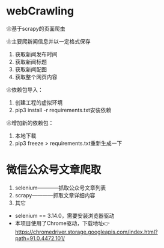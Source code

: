 # webCrawling
❀基于scrapy的页面爬虫

❀主要爬新闻信息并以一定格式保存

1. 获取新闻发布时间
2. 获取新闻标题
3. 获取新闻配图
4. 获取整个网页内容

❀依赖包导入：
1. 创建工程的虚拟环境
2. pip3 install -r requirements.txt安装依赖

❀增加新的依赖包：
1. 本地下载
2. pip3 freeze > requirements.txt重新生成一下

# 微信公众号文章爬取
1. selenium————抓取公众号文章列表
2. scrapy————抓取文章详细内容
3. 其它
- selenium == 3.14.0，需要安装浏览器驱动
- 本项目使用了Chrome驱动，下载地址👉https://chromedriver.storage.googleapis.com/index.html?path=91.0.4472.101/

